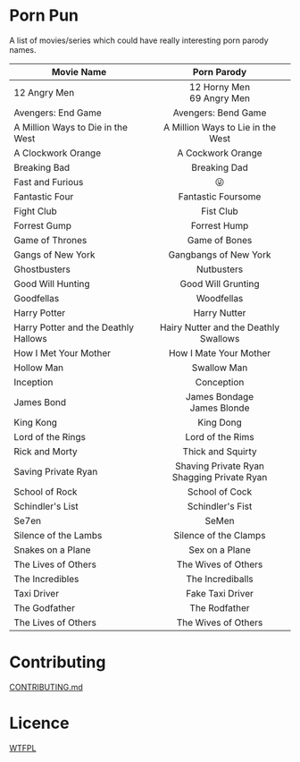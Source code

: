 # Porn Pun

A list of movies/series which could have really interesting porn parody names.

| Movie Name      |  Porn Parody  |
|-----------------|:-------------:|
| 12 Angry Men | 12 Horny Men <br/> 69 Angry Men |
| Avengers: End Game | Avengers: Bend Game |
| A Million Ways to Die in the West | A Million Ways to Lie in the West |
| A Clockwork Orange | A Cockwork Orange |
| Breaking Bad | Breaking Dad |
| Fast and Furious | :stuck_out_tongue_winking_eye: |
| Fantastic Four | Fantastic Foursome |
| Fight Club | Fist Club |
| Forrest Gump | Forrest Hump |
| Game of Thrones | Game of Bones |
| Gangs of New York | Gangbangs of New York |
| Ghostbusters | Nutbusters |
| Good Will Hunting |  Good Will Grunting |
| Goodfellas | Woodfellas |
| Harry Potter | Harry Nutter |
| Harry Potter and the Deathly Hallows | Hairy Nutter and the Deathly Swallows |
| How I Met Your Mother | How I Mate Your Mother |
| Hollow Man | Swallow Man |
| Inception | Conception |
| James Bond | James Bondage <br/> James Blonde |
| King Kong | King Dong |
| Lord of the Rings | Lord of the Rims |
| Rick and Morty | Thick and Squirty |
| Saving Private Ryan | Shaving Private Ryan <br/> Shagging Private Ryan |
| School of Rock | School of Cock |
| Schindler's List | Schindler's Fist |
| Se7en | SeMen |
| Silence of the Lambs | Silence of the Clamps |
| Snakes on a Plane | Sex on a Plane |
| The Lives of Others | The Wives of Others |
| The Incredibles | The Incrediballs |
| Taxi Driver | Fake Taxi Driver |
| The Godfather | The Rodfather |
| The Lives of Others | The Wives of Others |

# Contributing

[CONTRIBUTING.md](CONTRIBUTING.md)

# Licence

[WTFPL](LICENCE)
